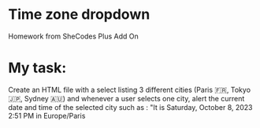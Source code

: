 # Time zone dropdown

Homework from SheCodes Plus Add On

# My task:

Create an HTML file with a select listing 3 different cities (Paris 🇫🇷, Tokyo 🇯🇵, Sydney 🇦🇺) and whenever a user selects one city, alert the current date and time of the selected city such as : "It is Saturday, October 8, 2023 2:51 PM in Europe/Paris
